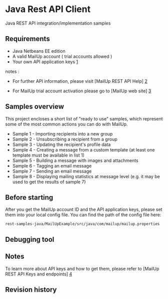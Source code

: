 Java Rest API Client 
================
Java REST API integration/implementation samples

Requirements
------------------------
* Java Netbeans EE edition
* A valid MailUp account ( trial accounts allowed )
* Your own API application keys [1] 

notes : 
* For further API information, please visit [MailUp REST API Help] [2] 
* For MailUp trial account activation please go to [MailUp web site] [3] 

  [1]: http://help.mailup.com/display/mailupapi/Get+a+Developer+Account        "Get API application keys" 
  [2]: http://help.mailup.com/display/mailupapi/REST+API        "MailUp REST API Help"
  [3]: http://www.mailup.com/p/pc/mailup-free-trial-d44.htm        "MailUp web site"  
  
Samples overview 
------------------------
This project encloses a short list of "ready to use" samples, which represent some of the most common actions you can do with MailUp.

* Sample 1   - Importing recipients into a new group
* Sample 2   - Unsubscribing a recipient from a group
* Sample 3   - Updating the recipient's profile data
* Sample 4   - Creating a message from a custom template (at least one template must be available in list 1)
* Sample 5   - Building a message with images and attachments
* Sample 6   - Tagging an email message
* Sample 7   - Sending an email message
* Sample 8   - Displaying mailing statistics at message level (e.g. it may be used to get the results of sample 7)

Before starting 
------------------------
After you get the MailUp account ID and the API application keys, please set them into your local config file. You can find the path of the config file here: 
```
rest-samples-java/MailUpExample/src/java/com/mailup/mailup.properties
```   

Debugging tool 
------------------------


Notes
------------------------
To learn more about API keys and how to get them, please refer to [MailUp REST API Keys and endpoints] [4] 

  [4]: http://help.mailup.com/display/mailupapi/All+API+Keys+and+Endpoints+in+one+page        "MailUp REST API Keys and endpoints"

Revision history
------------------------
